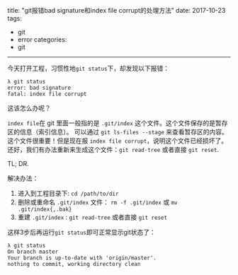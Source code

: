 title: "git报错bad signature和index file corrupt的处理方法"
date: 2017-10-23
tags:
  - git
  - error
categories: 
  - git
---

今天打开工程，习惯性地`git status`下，却发现以下报错：

```
λ git status
error: bad signature
fatal: index file corrupt
```

这该怎么办呢？

<!-- more -->

`index file`在 git 里面一般指的是 `.git/index` 这个文件。这个文件保存的是暂存区的信息（索引信息）。
可以通过 `git ls-files --stage` 来查看暂存区的内容。这个文件很重要！但是现在报 `index file corrupt`，说明这个文件已经损坏了。
还好，我们有办法重新来生成这个文件：`git read-tree` 或者直接 `git reset`.

TL; DR.

解决办法：

1. 进入到工程目录下: `cd /path/to/dir`
2. 删除或重命名 `.git/index` 文件： `rm -f .git/index` 或 `mv .git/index{,.bak}`
3. 重建 `.git/index` : `git read-tree` 或者直接 `git reset`

这样3步后再运行`git status`即可正常显示git状态了：

```
λ git status
On branch master
Your branch is up-to-date with 'origin/master'.
nothing to commit, working directory clean
```
